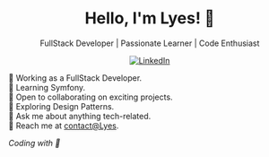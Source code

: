 <h1 align="center">Hello, I'm Lyes! 👋</h1>
<p align="center">
  FullStack Developer | Passionate Learner | Code Enthusiast
</p>

<p align="center">
  <a href="https://www.linkedin.com/in/lyes-djaout-210244229/"><img src="https://img.shields.io/badge/LinkedIn-Lyes%20Djaout-blue" alt="LinkedIn"></a>
</p>

💼 Working as a FullStack Developer.<br>
🌱 Learning Symfony.<br>
🚀 Open to collaborating on exciting projects.<br>
🤔 Exploring Design Patterns.<br>
💬 Ask me about anything tech-related.<br>
📧 Reach me at [contact@Lyes](mailto:djaoutlyes24@gmail.com).<br>

<!-- Footer -->
<p align="left">
  <i>Coding with 💖</i>
</p>
